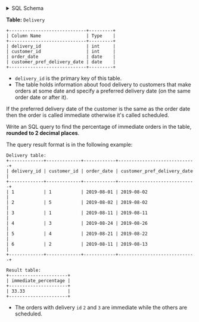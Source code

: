 <details>
<summary> SQL Schema</summary>

```sql
DROP TABLE IF EXISTS Delivery;

CREATE TABLE IF NOT EXISTS
  Delivery (delivery_id int, customer_id int, order_date date, customer_pref_delivery_date date);

INSERT INTO
  Delivery 
VALUES
  ('1', '1', '2019-08-01', '2019-08-02'),
  ('2', '5', '2019-08-02', '2019-08-02'),
  ('3', '1', '2019-08-11', '2019-08-11'),
  ('4', '3', '2019-08-24', '2019-08-26'),
  ('5', '4', '2019-08-21', '2019-08-22'),
  ('6', '2', '2019-08-11', '2019-08-13');
```

</details>

**Table:** `Delivery`

```
+-----------------------------+---------+
| Column Name                 | Type    |
+-----------------------------+---------+
| delivery_id                 | int     |
| customer_id                 | int     |
| order_date                  | date    |
| customer_pref_delivery_date | date    |
+-----------------------------+---------+
```

- `delivery_id` is the primary key of this table.
- The table holds information about food delivery to customers that make orders at some date and specify a preferred delivery date (on the same order date or after it).

If the preferred delivery date of the customer is the same as the order date then the order is called immediate otherwise it's called scheduled.

Write an SQL query to find the percentage of immediate orders in the table, **rounded to 2 decimal places**.

The query result format is in the following example:

```
Delivery table:
+-------------+-------------+------------+-----------------------------+
| delivery_id | customer_id | order_date | customer_pref_delivery_date |
+-------------+-------------+------------+-----------------------------+
| 1           | 1           | 2019-08-01 | 2019-08-02                  |
| 2           | 5           | 2019-08-02 | 2019-08-02                  |
| 3           | 1           | 2019-08-11 | 2019-08-11                  |
| 4           | 3           | 2019-08-24 | 2019-08-26                  |
| 5           | 4           | 2019-08-21 | 2019-08-22                  |
| 6           | 2           | 2019-08-11 | 2019-08-13                  |
+-------------+-------------+------------+-----------------------------+

Result table:
+----------------------+
| immediate_percentage |
+----------------------+
| 33.33                |
+----------------------+
```

- The orders with delivery `id` `2` and `3` are immediate while the others are scheduled.